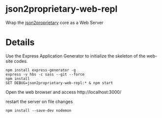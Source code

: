 # json2proprietary-web-repl
Wrap the [json2proprietary](https://github.com/stuartZhang/json2proprietary.git) core as a Web Server

# Details
Use the Express Application Generator to initialize the skeleton of the web-site codes.
```
npm install express-generator -g
express -v hbs -c sass --git --force
npm install
SET DEBUG=json2proprietary-web-repl:* & npm start
```
Open the web browser and access http://localhost:3000/

restart the server on file changes
```
npm install --save-dev nodemon
```